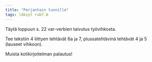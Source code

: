 ```yaml
---
title: "Perjantain tunnille"
tags: läksyt rub7.6
---
```


Täytä loppuun s. 22 var-verbien taivutus työvihkosta.

Tee tekstiin 4 liittyen tehtävät 6a ja 7, plussatehtävinä tehtävät 4 ja 5 (lauseet vihkoon).

Muista kotikirjoitelman palautus!